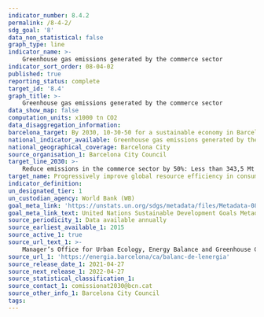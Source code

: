 ```yaml
---
indicator_number: 8.4.2
permalink: /8-4-2/
sdg_goal: '8'
data_non_statistical: false
graph_type: line
indicator_name: >-
    Greenhouse gas emissions generated by the commerce sector
indicator_sort_order: 08-04-02
published: true
reporting_status: complete
target_id: '8.4'
graph_title: >-
    Greenhouse gas emissions generated by the commerce sector
data_show_map: false
computation_units: x1000 tn CO2
data_disaggregation_information: 
barcelona_target: By 2030, 10-30-50 for a sustainable economy in Barcelona
national_indicator_available: Greenhouse gas emissions generated by the commerce sector
national_geographical_coverage: Barcelona City
source_organisation_1: Barcelona City Council
target_line_2030: >-
    Reduce emissions in the commerce sector by 50%: Less than 343,5 Mt of CO2 in 2030
target_name: Progressively improve global resource efficiency in consumption and production, and endeavour to decouple economic growth from environmental degradation, in accordance with the 10-year framework of programmes on sustainable consumption and production, with developed countries taking the lead
indicator_definition:
un_designated_tier: 1
un_custodian_agency: World Bank (WB)
goal_meta_link: 'https://unstats.un.org/sdgs/metadata/files/Metadata-08-04-02.pdf'
goal_meta_link_text: United Nations Sustainable Development Goals Metadata (pdf 894kB)
source_periodicity_1: Data available annually
source_earliest_available_1: 2015
source_active_1: true
source_url_text_1: >-
    Manager’s Office for Urban Ecology, Energy Balance and Greenhouse Gas Emissions in Barcelona  
source_url_1: 'https://energia.barcelona/ca/balanc-de-lenergia'
source_release_date_1: 2021-04-27
source_next_release_1: 2022-04-27
source_statistical_classification_1: 
source_contact_1: comissionat2030@bcn.cat
source_other_info_1: Barcelona City Council
tags:
---
```

